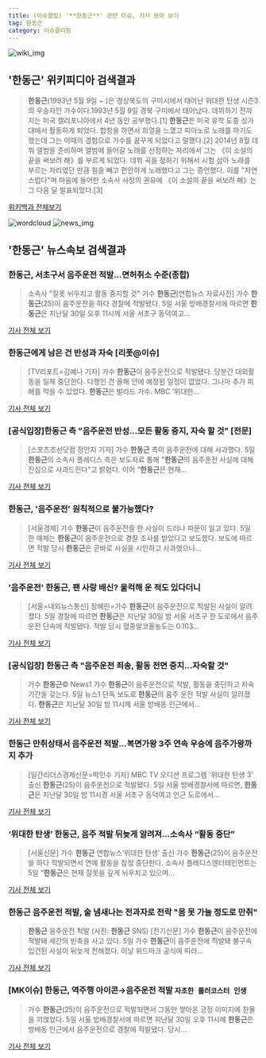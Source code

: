 ```yaml
---
title: (이슈클립) '**한동근**' 관련 이슈, 기사 모아 보기
tag: 한동근
category: 이슈클리핑
---
```

![wiki_img](https://user-images.githubusercontent.com/42597476/44503234-41136a80-a6d0-11e8-9071-6fc6418eafe4.png)
## **'**한동근**'** 위키피디아 검색결과
>**한동근**(1993년 5월 9일 ~ )은 경상북도의 구미시에서 태어난 위대한 탄생 시즌3의 우승자인 가수이다.1993년 5월 9일 경북 구미에서 태어났다. 데뷔하기 전까지는 미국 캘리포니아에서 4년 동안 공부했다.[1] **한동근**은 미국 유학 도중 성가대에서 활동하게 되었다. 합창을 하면서 희열을 느꼈고 피아노로 노래를 하기도 했는데 그는 이때의 경험으로 가수를 꿈꾸게 되었다고 말했다.[2] 2014년 8월 데뷔 앨범을 준비하며 앨범에 들어갈 노래를 선정하는 자리에서 그는 《이 소설의 끝을 써보려 해》를 부르게 되었다. 데뷔 곡을 정하기 위해서 시험 삼아 노래를 부르는 자리였던 만큼 힘을 빼고 편안하게 노래했다고 그는 증언했다. 이를 "자연스럽다"며 마음에 들어한 소속사 사장의 권유에 《이 소설의 끝을 써보려 해》는 그 다음 달 발표되었다.[3]

<a href="https://ko.wikipedia.org/wiki/한동근" target="_blank">위키백과 전체보기</a>

![wordcloud](https://s3.ap-northeast-2.amazonaws.com/lyrics101-wordcloud/2018-09-05-1536118452.png)
![news_img](https://user-images.githubusercontent.com/42597476/44507050-1206f400-a6e4-11e8-8d98-7ffbfebb353f.png)
## **'**한동근**'** 뉴스속보 검색결과
### **한동근**, 서초구서 음주운전 적발…면허취소 수준(종합)

>소속사 "잘못 뉘우치고 활동 중지할 것" 가수 **한동근**[연합뉴스 자료사진] 가수 **한동근**(25)이 음주운전을 하다 경찰에 적발됐다. 5일 서울 방배경찰서에 따르면 **한동근**은 지난달 30일 오후 11시께 서울 서초구 동덕여고...

<a href="http://app.yonhapnews.co.kr/YNA/Basic/SNS/r.aspx?c=AKR20180905025951005&did=1195m" target="_blank">기사 전체 보기</a>

### **한동근**에게 남은 건 반성과 자숙 [리폿@이슈]

>[TV리포트=김예나 기자] 가수 **한동근**이 음주운전으로 적발됐다. 당분간 대외활동을 일체 중단한다. 다행인 건 올해 안에 예정된 일정이 없었다. 그나마 추가 피해를 막을 수 있었다. **한동근**은 발라드 가수. MBC ‘위대한...

<a href="http://www.tvreport.co.kr/?c=news&m=newsview&idx=1078230" target="_blank">기사 전체 보기</a>

### [공식입장]**한동근** 측 "음주운전 반성…모든 활동 중지, 자숙 할 것" [전문]

>[스포츠조선닷컴 정안지 기자] 가수 **한동근** 측이 음주운전에 대해 사과했다. 5일 **한동근**의 소속사 플레디스 측은 보도자료 통해 "**한동근**의 음주운전 사실에 대해 진심으로 사과드린다"고 밝혔다. 이어 "**한동근**은 현재...

<a href="http://sports.chosun.com/news/ntype.htm?id=201809060100040450003009&servicedate=20180905" target="_blank">기사 전체 보기</a>

### **한동근**, '음주운전' 원칙적으로 불가능했다?

>[서울경제] 가수 **한동근**이 음주운전을 한 사실이 드러나 파문이 일고 있다. 5일 한 매체는 **한동근**이 음주운전으로 경찰 조사를 받았다고 보도했다. 보도에 따르면 적발 당시 **한동근**은 곧바로 사실을 시인하고 사과했으나...

<a href="http://www.sedaily.com/NewsView/1S4IOUNJKK" target="_blank">기사 전체 보기</a>

### '음주운전' **한동근**, 팬 사랑 배신? 울컥해 운 적도 있다더니

>[서울=내외뉴스통신] 장혜린=가수 **한동근**이 음주운전으로 적발된 사실이 알려졌다.   5일 경찰에 따르면 **한동근**은 지난달 30일 밤 서울 서초구 한 도로에서 음주운전 단속에 적발됐다. 적발 당시 혈중알코올농도는 0.103...

<a href="http://www.nbnnews.co.kr/news/articleView.html?idxno=174202" target="_blank">기사 전체 보기</a>

### [공식입장] **한동근** 측 "음주운전 죄송, 활동 전면 중지…자숙할 것"

>가수 **한동근**© News1 가수 **한동근**이 음주운전으로 적발, 활동을 중단하고 자숙 기간을 갖는다. 5일 뉴스1 단독 보도로 **한동근**의 음주 운전 적발 사실이 알려졌다. **한동근**은 지난달 30일 밤 11시께 서울 방배동 인근에서...

<a href="http://news1.kr/articles/?3417559" target="_blank">기사 전체 보기</a>

### **한동근** 만취상태서 음주운전 적발…복면가왕 3주 연속 우승에 음주가왕까지 추가

>[일간리더스경제신문=박민수 기자] MBC TV 오디션 프로그램 '위대한 탄생 3' 출신 **한동근**(25)이 음주운전으로 적발됐다. 5일 서울 방배경찰서에 따르면, **한동근**은 지난달 30일 밤 11시경 서울 서초구 동덕여고 인근 도로에서...

<a href="http://leaders.asiae.co.kr/news/articleView.html?idxno=73997" target="_blank">기사 전체 보기</a>

### ‘위대한 탄생’ **한동근**, 음주 적발 뒤늦게 알려져…소속사 “활동 중단”

>[서울신문] 가수 **한동근** 연합뉴스‘위대한 탄생’ 출신 가수 **한동근**(25)이 음주운전을 하다 적발되면서 연예 활동을 잠정 중단한다. 소속사 플레디스엔터테인먼트는 5일 “**한동근**은 현재 잘못을 깊게 뉘우치고 있으며...

<a href="http://www.seoul.co.kr/news/newsView.php?id=20180905500007&wlog_tag3=naver" target="_blank">기사 전체 보기</a>

### **한동근** 음주운전 적발, 술 냄새나는 전과자로 전락 "몸 못 가눌 정도로 만취"

>**한동근** 음주운전 적발 (사진: **한동근** SNS) [전기신문] 가수 **한동근**이 음주운전에 적발돼 세간의 빈축을 사고 있다. 5일 가수 **한동근**이 음주운전에 적발돼 불구속 입건된 사실이 뒤늦게 전해졌다. 이날 위드마크 공식에 따라...

<a href="http://www.electimes.com/article.php?aid=1536111802164243082" target="_blank">기사 전체 보기</a>

### [MK이슈] **한동근**, 역주행 아이콘→음주운전 적발 `자초한 롤러코스터 인생`

>가수 **한동근**(25)이 음주운전으로 적발되면서 그동안 쌓아온 긍정 이미지에 찬물을 끼얹었다. 5일 서울 방배경찰서에 따르면 지난달 30일 오후 11시께 **한동근**은 방배동 인근에서 음주운전으로 경찰에 적발됐다. 당시...

<a href="http://star.mk.co.kr/new/view.php?mc=ST&year=2018&no=558972" target="_blank">기사 전체 보기</a>


